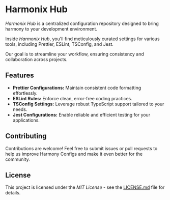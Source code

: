# Harmonix Hub

_Harmonix Hub_ is a centralized configuration repository designed to bring harmony to your development environment.

Inside _Harmonix Hub_, you'll find meticulously curated settings for various tools, including Prettier, ESLint, TSConfig, and Jest.

Our goal is to streamline your workflow, ensuring consistency and collaboration across projects.

## Features

-   **Prettier Configurations:** Maintain consistent code formatting effortlessly.
-   **ESLint Rules:** Enforce clean, error-free coding practices.
-   **TSConfig Settings:** Leverage robust TypeScript support tailored to your needs.
-   **Jest Configurations:** Enable reliable and efficient testing for your applications.

## Contributing

Contributions are welcome!
Feel free to submit issues or pull requests to help us improve Harmony Configs and make it even better for the community.

## License

This project is licensed under the _MIT License_ - see the [LICENSE.md](./LICENSE.md) file for details.
